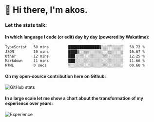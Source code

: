 # 👋 Hi there, I'm akos. 


### Let the stats talk:


#### In which language I code (or edit) day by day (powered by Wakatime): 

<!--START_SECTION:waka-->

```txt
TypeScript   58 mins         ██████████████▓░░░░░░░░░░   58.72 %
JSON         16 mins         ████▒░░░░░░░░░░░░░░░░░░░░   16.67 %
Other        12 mins         ███░░░░░░░░░░░░░░░░░░░░░░   12.25 %
Markdown     11 mins         ███░░░░░░░░░░░░░░░░░░░░░░   11.66 %
HTML         0 secs          ░░░░░░░░░░░░░░░░░░░░░░░░░   00.60 %
```

<!--END_SECTION:waka-->

#### On my open-source contribution here on Github:
 
![GitHub stats](https://github-readme-stats.vercel.app/api?username=akosbalasko)

#### In a large scale let me show a chart about the transformation of my experience over years:   

![Experience](https://cr-skills-chart-widget.azurewebsites.net/api/api?username=akosbalasko)
